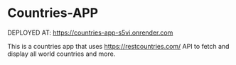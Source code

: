 # Countries-APP

DEPLOYED AT: https://countries-app-s5vi.onrender.com 

This is a countries app that uses https://restcountries.com/ API to fetch and display all world countries and more.
